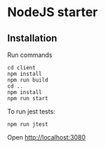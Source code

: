 # NodeJS starter

## Installation

Run commands

```
cd client
npm install
npm run build
cd ..
npm install
npm run start
```

To run jest tests:

```
npm run jtest
```

Open [http://localhost:3080](http://localhost:3080)
